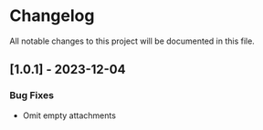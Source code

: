 # Changelog

All notable changes to this project will be documented in this file.

## [1.0.1] - 2023-12-04

### Bug Fixes

- Omit empty attachments

<!-- generated by git-cliff -->
